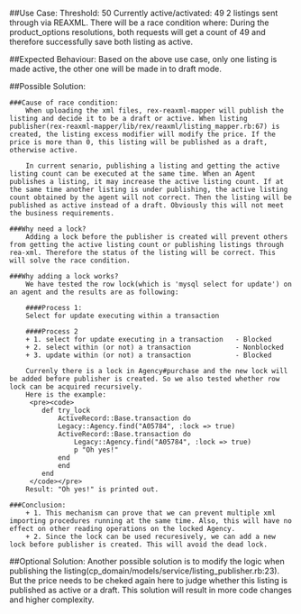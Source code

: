 ##Use Case:
    Threshold: 50
    Currently active/activated: 49
    2 listings sent through via REAXML. There will be a race condition where:
    During the product_options resolutions, both requests will get a count of 49 and therefore successfully save both listing as active.
 
##Expected Behaviour:
    Based on the above use case, only one listing is made active, the other one will be made in to draft mode.

##Possible Solution:

	###Cause of race condition:
		When uploading the xml files, rex-reaxml-mapper will publish the listing and decide it to be a draft or active. When listing publisher(rex-reaxml-mapper/lib/rex/reaxml/listing_mapper.rb:67) is created, the listing excess modifier will modify the price. If the price is more than 0, this listing will be published as a draft, otherwise active. 
		
		In current senario, publishing a listing and getting the active listing count can be executed at the same time. When an Agent publishes a listing, it may increase the active listing count. If at the same time another listing is under publishing, the active listing count obtained by the agent will not correct. Then the listing will be published as active instead of a draft. Obviously this will not meet the business requirements. 
		
	###Why need a lock?
		Adding a lock before the publisher is created will prevent others from getting the active listing count or publishing listings through rea-xml. Therefore the status of the listing will be correct. This will solve the race condition.

	###Why adding a lock works?
		We have tested the row lock(which is 'mysql select for update') on an agent and the results are as following:
		
		####Process 1: 
		Select for update executing within a transaction

		####Process 2
		+ 1. select for update executing in a transaction  	- Blocked
		+ 2. select within (or not) a transaction			- Nonblocked
		+ 3. update within (or not) a transaction			- Blocked

		Currenly there is a lock in Agency#purchase and the new lock will be added before publisher is created. So we also tested whether row lock can be acquired recursively.
		Here is the example:
		 <pre><code>
		  	def try_lock
		    	ActiveRecord::Base.transaction do
		      	Legacy::Agency.find("A05784", :lock => true)
		      	ActiveRecord::Base.transaction do
		        	Legacy::Agency.find("A05784", :lock => true)
		        	p "Oh yes!"
		      	end
		    	end
		  	end
		 </code></pre>
		Result: "Oh yes!" is printed out.

	###Conclusion: 
		+ 1. This mechanism can prove that we can prevent multiple xml importing procedures running at the same time. Also, this will have no effect on other reading operations on the locked Agency.
		+ 2. Since the lock can be used recuresively, we can add a new lock before publisher is created. This will avoid the dead lock.


##Optional Solution:
Another possible solution is to modify the logic when publishing the listing(cp_domain/models/service/listing_publisher.rb:23). But the price needs to be cheked again here to judge whether this listing is published as active or a draft. This solution will result in more code changes and higher complexity.
